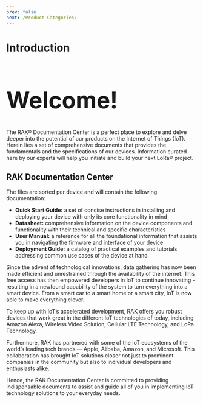 ```yaml
---
prev: false
next: /Product-Categories/
---
```


# Introduction

<rk-head img="/assets/rakwireless/RAK-favicon-blue.svg" img-height="200px">
<h1 class="q-mt-none q-mb-sm" style="font-size: 3.75rem">Welcome!</h1>
The RAK® Documentation Center is a perfect place to explore and delve deeper into the potential of our products on the Internet of Things (IoT). Herein lies a set of comprehensive documents that provides the fundamentals and the specifications of our devices. Information curated here by our experts will help you initiate and build your next LoRa® project. 

</rk-head>

## RAK Documentation Center

The files are sorted per device and will contain the following documentation:

* **Quick Start Guide:** a set of concise instructions in installing and deploying your device with only its core functionality in mind
* **Datasheet:** comprehensive information on the device components and functionality with their technical and specific characteristics
* **User Manual:** a reference for all the foundational information that assists you in navigating the firmware and interface of your device
* **Deployment Guide:** a catalog of practical examples and tutorials addressing common use cases of the device at hand

Since the advent of technological innovations, data gathering has now been made efficient and unrestrained through the availability of the internet. This free access has then empowered developers in IoT to continue innovating - resulting in a newfound capability of the system to turn everything into a smart device. From a smart car to a smart home or a smart city, IoT is now able to make everything clever. 

To keep up with IoT’s accelerated development, RAK offers you robust devices that work great in the different IoT technologies of today, including Amazon Alexa, Wireless Video Solution, Cellular LTE Technology, and LoRa Technology. 

Furthermore, RAK has partnered with some of the IoT ecosystems of the world’s leading tech brands — Apple, Alibaba, Amazon, and Microsoft. This collaboration has brought IoT solutions closer not just to prominent companies in the community but also to individual developers and enthusiasts alike.

Hence, the RAK Documentation Center is committed to providing indispensable documents to assist and guide all of you in implementing IoT technology solutions to your everyday needs. 

